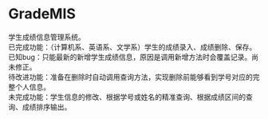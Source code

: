 # GradeMIS
学生成绩信息管理系统。  
已完成功能：（计算机系、英语系、文学系）学生的成绩录入、成绩删除、保存。  
已知bug：只能最新的新增学生成绩信息，原因是调用新增方法时会覆盖记录。尚未修正。  
待改进功能：准备在删除时自动调用查询方法，实现删除前能够看到学号对应的完整个人信息。  
未完成功能：学生信息的修改、根据学号或姓名的精准查询、根据成绩区间的查询、成绩排序输出。  
